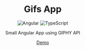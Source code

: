 <div align="center">

# Gifs App
  
![Angular](https://img.shields.io/badge/angular-%23DD0031.svg?style=for-the-badge&logo=angular&logoColor=white) ![TypeScript](https://img.shields.io/badge/typescript-%23007ACC.svg?style=for-the-badge&logo=typescript&logoColor=white)

Small Angular App using GIPHY API

<a href="https://angular-gifs-appli.netlify.app/">Demo</a>

</div>
